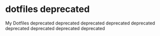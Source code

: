 # dotfiles deprecated
My Dotfiles
deprecated
deprecated
deprecated
deprecated
deprecated
deprecated
deprecated
deprecated
deprecated
